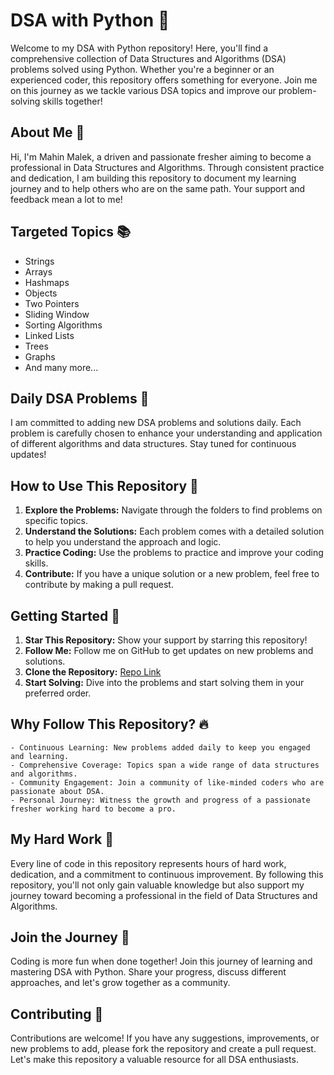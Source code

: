 # DSA with Python 🚀

Welcome to my DSA with Python repository! Here, you'll find a comprehensive collection of Data Structures and Algorithms (DSA) problems solved using Python. Whether you're a beginner or an experienced coder, this repository offers something for everyone. Join me on this journey as we tackle various DSA topics and improve our problem-solving skills together!

## About Me 🌟

Hi, I'm Mahin Malek, a driven and passionate fresher aiming to become a professional in Data Structures and Algorithms. Through consistent practice and dedication, I am building this repository to document my learning journey and to help others who are on the same path. Your support and feedback mean a lot to me!

## Targeted Topics 📚

- Strings
- Arrays
- Hashmaps
- Objects
- Two Pointers
- Sliding Window
- Sorting Algorithms
- Linked Lists
- Trees
- Graphs
- And many more...

## Daily DSA Problems 🌟

I am committed to adding new DSA problems and solutions daily. Each problem is carefully chosen to enhance your understanding and application of different algorithms and data structures. Stay tuned for continuous updates!

## How to Use This Repository 📖

1. **Explore the Problems:** Navigate through the folders to find problems on specific topics.
2. **Understand the Solutions:** Each problem comes with a detailed solution to help you understand the approach and logic.
3. **Practice Coding:** Use the problems to practice and improve your coding skills.
4. **Contribute:** If you have a unique solution or a new problem, feel free to contribute by making a pull request.

## Getting Started 🚀

1. **Star This Repository:** Show your support by starring this repository!
2. **Follow Me:** Follow me on GitHub to get updates on new problems and solutions.
3. **Clone the Repository:** [Repo Link](https://github.com/maahin2005/DSA_in_PYTHON.git)
4. **Start Solving:** Dive into the problems and start solving them in your preferred order.

## Why Follow This Repository? 🔥

    - Continuous Learning: New problems added daily to keep you engaged and learning.
    - Comprehensive Coverage: Topics span a wide range of data structures and algorithms.
    - Community Engagement: Join a community of like-minded coders who are passionate about DSA.
    - Personal Journey: Witness the growth and progress of a passionate fresher working hard to become a pro.

## My Hard Work 💪

Every line of code in this repository represents hours of hard work, dedication, and a commitment to continuous improvement. By following this repository, you'll not only gain valuable knowledge but also support my journey toward becoming a professional in the field of Data Structures and Algorithms.

## Join the Journey 🌈

Coding is more fun when done together! Join this journey of learning and mastering DSA with Python. Share your progress, discuss different approaches, and let's grow together as a community.

## Contributing 🤝

Contributions are welcome! If you have any suggestions, improvements, or new problems to add, please fork the repository and create a pull request. Let's make this repository a valuable resource for all DSA enthusiasts.
